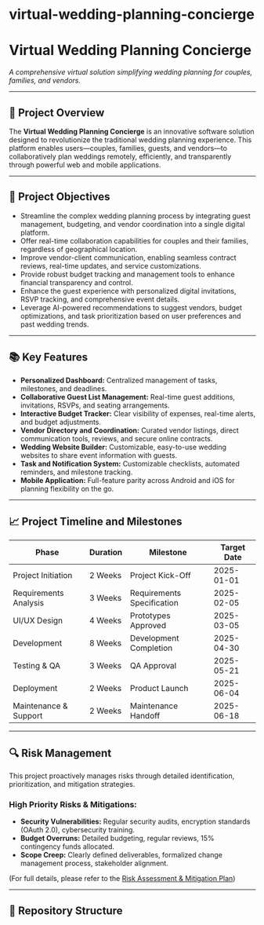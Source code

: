 # virtual-wedding-planning-concierge

# Virtual Wedding Planning Concierge

*A comprehensive virtual solution simplifying wedding planning for couples, families, and vendors.*

---

## 📌 Project Overview

The **Virtual Wedding Planning Concierge** is an innovative software solution designed to revolutionize the traditional wedding planning experience. This platform enables users—couples, families, guests, and vendors—to collaboratively plan weddings remotely, efficiently, and transparently through powerful web and mobile applications.

---

## 🚩 Project Objectives

- Streamline the complex wedding planning process by integrating guest management, budgeting, and vendor coordination into a single digital platform.
- Offer real-time collaboration capabilities for couples and their families, regardless of geographical location.
- Improve vendor-client communication, enabling seamless contract reviews, real-time updates, and service customizations.
- Provide robust budget tracking and management tools to enhance financial transparency and control.
- Enhance the guest experience with personalized digital invitations, RSVP tracking, and comprehensive event details.
- Leverage AI-powered recommendations to suggest vendors, budget optimizations, and task prioritization based on user preferences and past wedding trends.

---

## 📚 Key Features

- **Personalized Dashboard:** Centralized management of tasks, milestones, and deadlines.
- **Collaborative Guest List Management:** Real-time guest additions, invitations, RSVPs, and seating arrangements.
- **Interactive Budget Tracker:** Clear visibility of expenses, real-time alerts, and budget adjustments.
- **Vendor Directory and Coordination:** Curated vendor listings, direct communication tools, reviews, and secure online contracts.
- **Wedding Website Builder:** Customizable, easy-to-use wedding websites to share event information with guests.
- **Task and Notification System:** Customizable checklists, automated reminders, and milestone tracking.
- **Mobile Application:** Full-feature parity across Android and iOS for planning flexibility on the go.

---

## 📈 Project Timeline and Milestones

| Phase                         | Duration | Milestone                      | Target Date  |
|-------------------------------|----------|--------------------------------|--------------|
| Project Initiation            | 2 Weeks  | Project Kick-Off               | 2025-01-01   |
| Requirements Analysis         | 3 Weeks  | Requirements Specification     | 2025-02-05   |
| UI/UX Design                  | 4 Weeks  | Prototypes Approved            | 2025-03-05   |
| Development                   | 8 Weeks  | Development Completion         | 2025-04-30   |
| Testing & QA                  | 3 Weeks  | QA Approval                    | 2025-05-21   |
| Deployment                    | 2 Weeks  | Product Launch                 | 2025-06-04   |
| Maintenance & Support         | 2 Weeks  | Maintenance Handoff            | 2025-06-18   |

---

## 🔍 Risk Management

This project proactively manages risks through detailed identification, prioritization, and mitigation strategies.

### High Priority Risks & Mitigations:
- **Security Vulnerabilities:** Regular security audits, encryption standards (OAuth 2.0), cybersecurity training.
- **Budget Overruns:** Detailed budgeting, regular reviews, 15% contingency funds allocated.
- **Scope Creep:** Clearly defined deliverables, formalized change management process, stakeholder alignment.

(For full details, please refer to the [Risk Assessment & Mitigation Plan](#))

---

## 📂 Repository Structure

